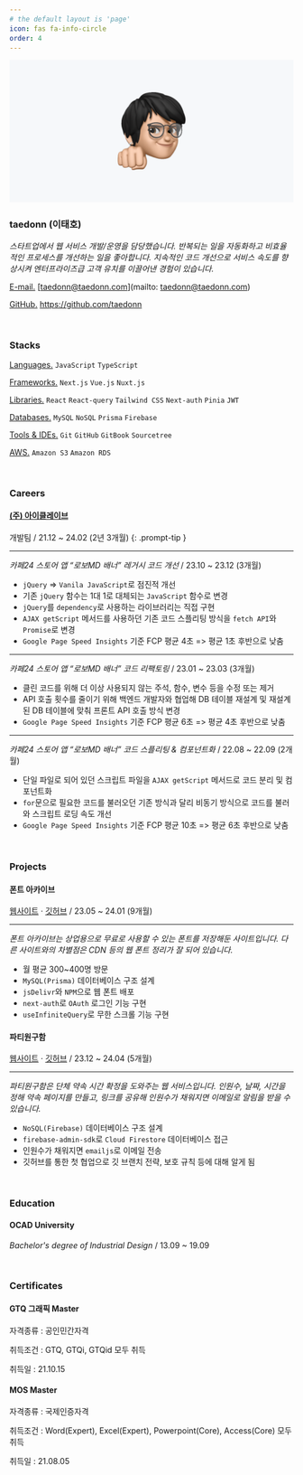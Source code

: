 ```yaml
---
# the default layout is 'page'
icon: fas fa-info-circle
order: 4
---
```


![about_img_1](/assets/img/about_img_1.png)

### taedonn (이태호)

*스타트업에서 웹 서비스 개발/운영을 담당했습니다.
반복되는 일을 자동화하고 비효율적인 프로세스를 개선하는 일을 좋아합니다. 
지속적인 코드 개선으로 서비스 속도를 향상시켜 엔터프라이즈급 고객 유치를 이끌어낸 경험이 있습니다.*

<u>E-mail.</u> [taedonn@taedonn.com](mailto: taedonn@taedonn.com)

<u>GitHub.</u> <a href="https://github.com/taedonn" target="_blank">https://github.com/taedonn</a>

&nbsp;

### Stacks

<u>Languages.</u> `JavaScript` `TypeScript`

<u>Frameworks.</u> `Next.js` `Vue.js` `Nuxt.js`

<u>Libraries.</u> `React` `React-query` `Tailwind CSS` `Next-auth` `Pinia` `JWT`

<u>Databases.</u> `MySQL` `NoSQL` `Prisma` `Firebase`

<u>Tools & IDEs.</u> `Git` `GitHub` `GitBook` `Sourcetree`

<u>AWS.</u> `Amazon S3` `Amazon RDS`

&nbsp;

### Careers

#### <a href="https://iclave.co.kr/home" target="_blank">(주) 아이클레이브</a>

개발팀 / 21.12 ~ 24.02 (2년 3개월)
{: .prompt-tip }

-----

*카페24 스토어 앱 “로보MD 배너” 레거시 코드 개선* / 23.10 ~ 23.12 (3개월)

- `jQuery` => `Vanila JavaScript`로 점진적 개선
- 기존 `jQuery` 함수는 1대 1로 대체되는 `JavaScript` 함수로 변경
- `jQuery`를 `dependency`로 사용하는 라이브러리는 직접 구현
- `AJAX getScript` 메서드를 사용하던 기존 코드 스플리팅 방식을 `fetch API`와 `Promise`로 변경
- `Google Page Speed Insights` 기준 FCP 평균 4초 => 평균 1초 후반으로 낮춤

-----

*카페24 스토어 앱 “로보MD 배너” 코드 리팩토링* / 23.01 ~ 23.03 (3개월)

- 클린 코드를 위해 더 이상 사용되지 않는 주석, 함수, 변수 등을 수정 또는 제거
- API 호출 횟수를 줄이기 위해 백엔드 개발자와 협업해 DB 테이블 재설계 및 재설계된 DB 테이블에 맞춰 프론트 API 호출 방식 변경
- `Google Page Speed Insights` 기준 FCP 평균 6초 => 평균 4초 후반으로 낮춤

-----

*카페24 스토어 앱 “로보MD 배너” 코드 스플리팅 & 컴포넌트화* / 22.08 ~ 22.09 (2개월)

- 단일 파일로 되어 있던 스크립트 파일을 `AJAX getScript` 메서드로 코드 분리 및 컴포넌트화
- `for`문으로 필요한 코드를 불러오던 기존 방식과 달리 비동기 방식으로 코드를 불러와 스크립트 로딩 속도 개선
- `Google Page Speed Insights` 기준 FCP 평균 10초 => 평균 6초 후반으로 낮춤

&nbsp;

### Projects

#### 폰트 아카이브

<a href="https://fonts.taedonn.com" target="_blank">웹사이트</a> · <a href="https://github.com/taedonn/fonts-archive" target="_blank">깃허브</a> / 23.05 ~ 24.01 (9개월)

-----

*폰트 아카이브는 상업용으로 무료로 사용할 수 있는 폰트를 저장해둔 사이트입니다. 다른 사이트와의 차별점은 CDN 등의 웹 폰트 정리가 잘 되어 있습니다.*

- 월 평균 300~400명 방문
- `MySQL(Prisma)` 데이터베이스 구조 설계
- `jsDelivr`와 `NPM`으로 웹 폰트 배포
- `next-auth`로 `OAuth` 로그인 기능 구현
- `useInfiniteQuery`로 무한 스크롤 기능 구현

#### 파티원구함

<a href="https://partywon.taedonn.com" target="_blank">웹사이트</a> · <a href="https://github.com/taedonn/partywonguham" target="_blank">깃허브</a> / 23.12 ~ 24.04 (5개월)

-----

*파티원구함은 단체 약속 시간 확정을 도와주는 웹 서비스입니다. 인원수, 날짜, 시간을 정해 약속 페이지를 만들고, 링크를 공유해 인원수가 채워지면 이메일로 알림을 받을 수 있습니다.*

- `NoSQL(Firebase)` 데이터베이스 구조 설계
- `firebase-admin-sdk`로 `Cloud Firestore` 데이터베이스 접근
- 인원수가 채워지면 `emailjs`로 이메일 전송
- 깃허브를 통한 첫 협업으로 깃 브랜치 전략, 보호 규칙 등에 대해 알게 됨

&nbsp;

### Education

#### OCAD University

*Bachelor's degree of Industrial Design* / 13.09 ~ 19.09

&nbsp;

### Certificates

#### GTQ 그래픽 Master

자격종류 : 공인민간자격

취득조건 : GTQ, GTQi, GTQid 모두 취득

취득일 : 21.10.15

#### MOS Master

자격종류 : 국제인증자격

취득조건 : Word(Expert), Excel(Expert), Powerpoint(Core), Access(Core) 모두 취득

취득일 : 21.08.05